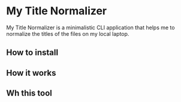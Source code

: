# My Title Normalizer

My Title Normalizer is a minimalistic CLI application that helps
me to normalize the titles of the files on my local laptop.

## How to install

## How it works

## Wh this tool